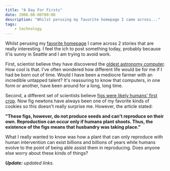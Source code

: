 ```yaml
---
title: "A Day For Firsts"
date: 2006-06-06T00:00
description: "Whilst perusing my favorite homepage I came across..."
tags: 
    - technology
---
```


Whilst perusing my [favorite homepage](https://upstract.com/) I came across 2 stories that are really interesting. I feel the ich to post something today, probably because it'is sunny in Seattle and I am trying to avoid work.

First, scientist believe they have discovered the [oldest astronomy computer](https://www.bbc.com/news/science-environment-56377567). How cool is that. I've often wondered how different life would be for me if I had be born out of time. Would I have been a mediocre farmer with an incredible untapped talent? It's reassuring to know that computers, in one form or another, have been around for a long, long time.

Second, a different set of scientists believe [figs were likely humans' first crop](https://news.harvard.edu/gazette/story/2006/06/figs-likely-first-domesticated-crop/). Now fig newtons have always been one of my favorite kinds of cookies so this doesn't really surprise me. However, the article stated:

**"These figs, however, do not produce seeds and can't reproduce on their own. Reproduction can occur only if humans plant shoots. Thus, the existence of the figs means that husbandry was taking place."**

What I really wanted to know was how a plant that can only reproduce with human intervention can exist billions and billions of years while humans evolve to the point of being able assist them in reproducing. Does anyone else worry about these kinds of things?

_**Update:** updated links._

